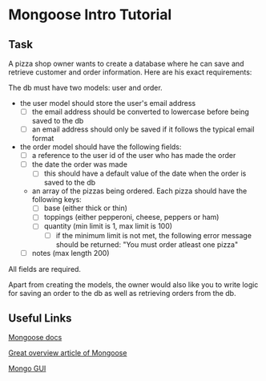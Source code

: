 # Mongoose Intro Tutorial

## Task

A pizza shop owner wants to create a database where he can save and retrieve customer and order information. Here are his exact requirements:

The db must have two models: user and order.

- the user model should store the user's email address
  - [ ] the email address should be converted to lowercase before being saved to the db
  - [ ] an email address should only be saved if it follows the typical email format
- the order model should have the following fields:
  - [ ] a reference to the user id of the user who has made the order
  - [ ] the date the order was made
    - [ ] this should have a default value of the date when the order is saved to the db
  - an array of the pizzas being ordered. Each pizza should have the following keys:
    - [ ] base (either thick or thin)
    - [ ] toppings (either pepperoni, cheese, peppers or ham)
    - [ ] quantity (min limit is 1, max limit is 100)
      - [ ] if the minimum limit is not met, the following error message should be returned: "You must order atleast one pizza"
  - [ ] notes (max length 200)

All fields are required.

Apart from creating the models, the owner would also like you to write logic for saving an order to the db as well as retrieving orders from the db.

## Useful Links

[Mongoose docs](https://mongoosejs.com/)

[Great overview article of Mongoose](https://blog.cloudboost.io/everything-you-need-to-know-about-mongoose-63fcf8564d52)

[Mongo GUI](https://robomongo.org/download)
